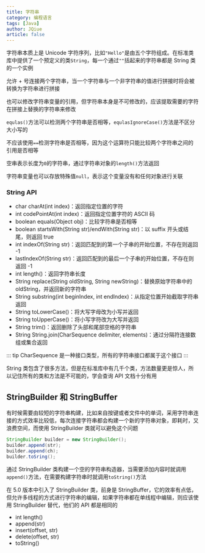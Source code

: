 ```yaml
---
title: 字符串
category: 编程语言
tags: [Java]
author: JQiue
article: false
---
```


字符串本质上是 Unicode 字符序列，比如`"Hello"`是由五个字符组成。在标准类库中提供了一个预定义的类`String`，每一个通过`""`括起来的字符串都是 String 类的一个实例

允许 + 号连接两个字符串，当一个字符串与一个非字符串的值进行拼接时将会被转换为字符串进行拼接

也可以修改字符串变量的引用，但字符串本身是不可修改的，应该提取需要的字符在拼接上替换的字符串来修改

`equlas()`方法可以检测两个字符串是否相等，`equlasIgnoreCase()`方法是不区分大小写的

不应该使用`==`检测字符串是否相等，因为这个运算符只能比较两个字符串之间的引用是否相等

空串表示长度为`0`的字符串，通过字符串对象的`length()`方法返回

字符串变量也可以存放特殊值`null`，表示这个变量没有和任何对象进行关联

### String API

+ char charAt(int index)：返回指定位置的字符
+ int codePointAt(int index)：返回指定位置字符的 ASCII 码
+ boolean equals(Object obj)：比较字符串是否相等
+ boolean startsWith(String str)/endWith(String str)：以 suffix 开头或结尾，则返回 true
+ int indexOf(String str)：返回匹配到的第一个子串的开始位置，不存在则返回 -1
+ lastIndexOf(String str)：返回匹配到的最后一个子串的开始位置，不存在则返回 -1
+ int length()：返回字符串长度
+ String replace(String oldString, String newString)：替换原始字符串中的 oldString，并返回新的字符串
+ String substring(int beginIndex, int endIndex)：从指定位置开始截取字符串返回
+ String toLowerCase()：将大写字母改为小写并返回
+ String toUpperCase()：将小写字符改为大写并返回
+ String trim()：返回删除了头部和尾部空格的字符串
+ String String.join(CharSequence delimiter, elements)：通过分隔符连接数组或集合返回

::: tip
CharSequence 是一种接口类型，所有的字符串接口都属于这个接口
:::

String 类包含了很多方法，但是在标准库中有几千个类，方法数量更是惊人，所以记住所有的类和方法是不可能的，学会查询 API 文档十分有用

## StringBuilder 和 StringBuffer

有时候需要由较短的字符串构建，比如来自按键或者文件中的单词，采用字符串连接的方式效率比较低，每次连接字符串都会构建一个新的字符串对象，即耗时，又浪费空间，而使用 StringBuilder 类就可以避免这个问题

```java
StringBuilder builder = new StringBuilder();
builder.append(str);
builder.append(ch);
builder.toSring();
```

通过 StringBuilder 类构建一个空的字符串构造器，当需要添加内容时就调用`append()`方法，在需要构建字符串时就调用`toString()`方法

在 5.0 版本中引入了 StringBuilder 类，前身是 StringBuffer，它的效率有点低，但允许多线程的方式进行字符串的编辑，如果字符串都在单线程中编辑，则应该使用 StringBuilder 替代，他们的 API 都是相同的

+ int length()
+ append(str)
+ insert(offset, str)
+ delete(offset, str)
+ toString()
